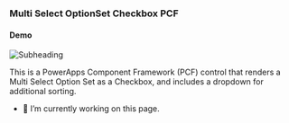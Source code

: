 ### Multi Select OptionSet Checkbox PCF
#### Demo
![Subheading](https://user-images.githubusercontent.com/96838448/213231633-5657141d-947b-4022-9570-03b2448494aa.gif)

This is a PowerApps Component Framework (PCF) control that renders a Multi Select Option Set as a Checkbox, and includes a dropdown for additional sorting.

- 🔭 I’m currently working on this page. 
